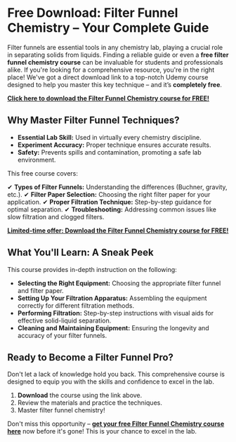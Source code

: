 # Free Download: Filter Funnel Chemistry – Your Complete Guide

Filter funnels are essential tools in any chemistry lab, playing a crucial role in separating solids from liquids. Finding a reliable guide or even a **free filter funnel chemistry course** can be invaluable for students and professionals alike. If you're looking for a comprehensive resource, you're in the right place! We've got a direct download link to a top-notch Udemy course designed to help you master this key technique – and it’s **completely free**.

[**Click here to download the Filter Funnel Chemistry course for FREE!**](https://udemywork.com/filter-funnel-chemistry)

## Why Master Filter Funnel Techniques?

*   **Essential Lab Skill:** Used in virtually every chemistry discipline.
*   **Experiment Accuracy:** Proper technique ensures accurate results.
*   **Safety:** Prevents spills and contamination, promoting a safe lab environment.

This free course covers:

✔ **Types of Filter Funnels:** Understanding the differences (Buchner, gravity, etc.).
✔ **Filter Paper Selection:** Choosing the right filter paper for your application.
✔ **Proper Filtration Technique:** Step-by-step guidance for optimal separation.
✔ **Troubleshooting:** Addressing common issues like slow filtration and clogged filters.

[**Limited-time offer: Download the Filter Funnel Chemistry course for FREE!**](https://udemywork.com/filter-funnel-chemistry)

## What You'll Learn: A Sneak Peek

This course provides in-depth instruction on the following:

*   **Selecting the Right Equipment:** Choosing the appropriate filter funnel and filter paper.
*   **Setting Up Your Filtration Apparatus:** Assembling the equipment correctly for different filtration methods.
*   **Performing Filtration:** Step-by-step instructions with visual aids for effective solid-liquid separation.
*   **Cleaning and Maintaining Equipment:** Ensuring the longevity and accuracy of your filter funnels.

## Ready to Become a Filter Funnel Pro?

Don't let a lack of knowledge hold you back. This comprehensive course is designed to equip you with the skills and confidence to excel in the lab.

1.  **Download** the course using the link above.
2.  Review the materials and practice the techniques.
3.  Master filter funnel chemistry!

Don't miss this opportunity – **[get your free Filter Funnel Chemistry course here](https://udemywork.com/filter-funnel-chemistry)** now before it's gone! This is your chance to excel in the lab.
